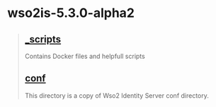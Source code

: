 # wso2is-5.3.0-alpha2

> ## [_scripts](./_scripts/README.md)
>    Contains Docker files and helpfull scripts
>
>## [conf](#)
>    This directory is a copy of Wso2 Identity Server conf directory.
>
